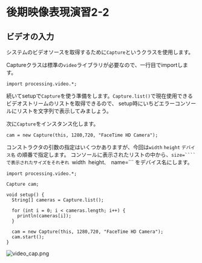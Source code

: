 # 後期映像表現演習2-2

## ビデオの入力

システムのビデオソースを取得するために```Capture```というクラスを使用します。

Captureクラスは標準の```video```ライブラリが必要なので、一行目でimportします。

```import processing.video.*;```

続いてsetupで```Capture```を使う準備をします。```Capture.list()```で現在使用できるビデオストリームのリストを取得できるので、
setup時にいちどエラーコンソールにリストを文字列で表示してみましょう。

次に```Capture```をインスタンス化します。

```cam = new Capture(this, 1280,720, "FaceTime HD Camera");```

コンストラクタの引数の指定はいくつかありますが、今回は```width``` ```height``` ```デバイス名``` の順番で指定します。
コンソールに表示されたリストの中から、```size=````で表示されたサイズをそれぞれ ```width``` ```height```、 ```name=``` をデバイス名にします。


```
import processing.video.*;

Capture cam;

void setup() {
  String[] cameras = Capture.list();
  
  for (int i = 0; i < cameras.length; i++) {
    println(cameras[i]);
  }
    
  cam = new Capture(this, 1280,720, "FaceTime HD Camera");
  cam.start();           
}
```

![video_cap.png](図版/video_cap.png)
